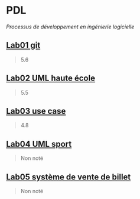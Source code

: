 # PDL
*Processus de développement en ingénierie logicielle*
## [Lab01 git](https://github.com/artjun-heigvd/PDL/tree/main/lab01_Git)
> 5.6
## [Lab02 UML haute école](https://github.com/artjun-heigvd/PDL/tree/main/lab02_UML_VF_HauteEcole)
> 5.5
## [Lab03 use case](https://github.com/artjun-heigvd/PDL/tree/main/lab03_UseCase)
> 4.8
## [Lab04 UML sport](https://github.com/artjun-heigvd/PDL/tree/main/lab04_UML_Sport)
> Non noté
## [Lab05 système de vente de billet](https://github.com/artjun-heigvd/PDL/tree/main/lab05_systemVenteBillet)
> Non noté
